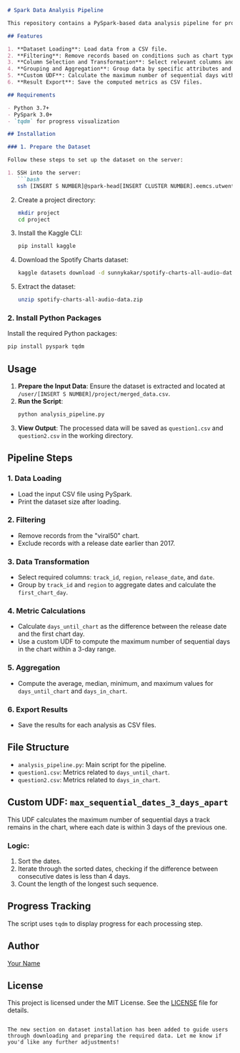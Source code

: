 ```markdown
# Spark Data Analysis Pipeline

This repository contains a PySpark-based data analysis pipeline for processing a dataset of music chart information. The pipeline includes filtering, grouping, and aggregating data, as well as calculating metrics like the average, median, minimum, and maximum values for specific questions.

## Features

1. **Dataset Loading**: Load data from a CSV file.
2. **Filtering**: Remove records based on conditions such as chart type and release date.
3. **Column Selection and Transformation**: Select relevant columns and calculate new metrics.
4. **Grouping and Aggregation**: Group data by specific attributes and compute statistical measures.
5. **Custom UDF**: Calculate the maximum number of sequential days within a defined range using a custom PySpark User-Defined Function (UDF).
6. **Result Export**: Save the computed metrics as CSV files.

## Requirements

- Python 3.7+
- PySpark 3.0+
- `tqdm` for progress visualization

## Installation

### 1. Prepare the Dataset

Follow these steps to set up the dataset on the server:

1. SSH into the server:
   ```bash
   ssh [INSERT S NUMBER]@spark-head[INSERT CLUSTER NUMBER].eemcs.utwente.nl
   ```
2. Create a project directory:
   ```bash
   mkdir project
   cd project
   ```
3. Install the Kaggle CLI:
   ```bash
   pip install kaggle
   ```
4. Download the Spotify Charts dataset:
   ```bash
   kaggle datasets download -d sunnykakar/spotify-charts-all-audio-data
   ```
5. Extract the dataset:
   ```bash
   unzip spotify-charts-all-audio-data.zip
   ```

### 2. Install Python Packages

Install the required Python packages:
```bash
pip install pyspark tqdm
```

## Usage

1. **Prepare the Input Data**: Ensure the dataset is extracted and located at `/user/[INSERT S NUMBER]/project/merged_data.csv`.
2. **Run the Script**:
   ```bash
   python analysis_pipeline.py
   ```
3. **View Output**: The processed data will be saved as `question1.csv` and `question2.csv` in the working directory.

## Pipeline Steps

### 1. Data Loading
- Load the input CSV file using PySpark.
- Print the dataset size after loading.

### 2. Filtering
- Remove records from the "viral50" chart.
- Exclude records with a release date earlier than 2017.

### 3. Data Transformation
- Select required columns: `track_id`, `region`, `release_date`, and `date`.
- Group by `track_id` and `region` to aggregate dates and calculate the `first_chart_day`.

### 4. Metric Calculations
- Calculate `days_until_chart` as the difference between the release date and the first chart day.
- Use a custom UDF to compute the maximum number of sequential days in the chart within a 3-day range.

### 5. Aggregation
- Compute the average, median, minimum, and maximum values for `days_until_chart` and `days_in_chart`.

### 6. Export Results
- Save the results for each analysis as CSV files.

## File Structure

- `analysis_pipeline.py`: Main script for the pipeline.
- `question1.csv`: Metrics related to `days_until_chart`.
- `question2.csv`: Metrics related to `days_in_chart`.

## Custom UDF: `max_sequential_dates_3_days_apart`

This UDF calculates the maximum number of sequential days a track remains in the chart, where each date is within 3 days of the previous one.

### Logic:
1. Sort the dates.
2. Iterate through the sorted dates, checking if the difference between consecutive dates is less than 4 days.
3. Count the length of the longest such sequence.

## Progress Tracking

The script uses `tqdm` to display progress for each processing step.

## Author

[Your Name](https://github.com/your-profile)

## License

This project is licensed under the MIT License. See the [LICENSE](LICENSE) file for details.
```

The new section on dataset installation has been added to guide users through downloading and preparing the required data. Let me know if you'd like any further adjustments!
